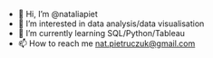 - 👋 Hi, I’m @nataliapiet
- 👀 I’m interested in data analysis/data visualisation
- 🌱 I’m currently learning SQL/Python/Tableau
- 📫 How to reach me nat.pietruczuk@gmail.com

<!---
nataliapiet/nataliapiet is a ✨ special ✨ repository because its `README.md` (this file) appears on your GitHub profile.
You can click the Preview link to take a look at your changes.
--->

